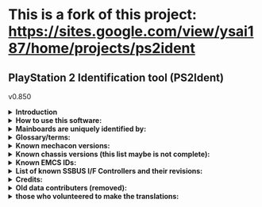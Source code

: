 # This is a fork of this project: https://sites.google.com/view/ysai187/home/projects/ps2ident

## PlayStation 2 Identification tool (PS2Ident)
v0.850

<details>
  <summary> <b> Introduction </b> </summary>
<p>

PS2Ident is an identification tool that allows dumps of a PlayStation 2 console's ROM chips and MECHACON NVRAM to be made.
It will also gather data from the console, for research purposes.

It has the following features:

* Dumps ROM chips (BOOT and DVD ROM) as a whole, not according to their contents (rom0, rom1, rom2 and erom)
* Displays the actual addresses for DEV1 (rom1, rom2 and erom) that are set by the ROM filesystem drivers.
* Coloured user interface that is easy to use.
* Supports dumping to memory cards and USB mass storage devices.
* Supports multi-languages, which include the 8 supported languages by the PS2
* Gathers data of all known parts of the PS2.
* Attempts to automatically match the chip/part name with the version number of the part.

*Note: on some DTL-H****** *consoles it can fail to retreive MECHACON chip version.
Note: some values are retreived incorrectly from PS3 BC consoles.
Note: it can fail on PS3 semi-BC, PS3 non-BC and PS4 in PS2 emulation mode.*

Its database, which contains the parts and mainboard data, is managed and updated with the PlayStation 2 Ident DataBase Management System (PS2IDBMS) tool. It wasn't possible to get a complete list of all PlayStation 2 models in existence. With PS2IDBMS, a spreadsheet containing all recorded models can be generated automatically.

</p>
</details>

<details>
  <summary> <b> How to use this software: </b> </summary>
<p>

Extract the whole archive (do not delete any files or folders) onto a location on a supported device.
The only supported devices are the Memory Card and USB mass storage device.

After dumping recheck if there is some "Missing" values in *_specs.txt
If you see Missing value after some chip name you can make a photo of each chip that is marked as Missing.
If you see Missing (sticker) you should provide photo of your sticker.

When the console's mainboard cannot be identified, the mainboard model will be "Missing". Open your console, and take note of the mainboard model number.
A database record file (*_database.bin) will be generated when a dump is made. No personal information is recorded in database file.
When making a submission, please provide the database record file, sticker photo and any valuable information about console.

When recording down the model of the MECHACON chip, please take note that the model number should include its firmware version as well (e.g. CXP103049-401GG instead of just CXP1013049).

Please specify the chassis model, the true model number (i.e. SCPH-39006a) and the colour of the console (if not the standard black version).

If possible, please help to complete the chip ID list as well, for any part that is not identified ("Missing") or is incorrectly identified. When doing so, please provide the full model of the part, especially for the MECHACON chip (e.g. CXP103049-401GG).

As for the chassis and EMCS ID (For Dragon-series units):
At the lower right-hand corner of the product information sticker that is either on the bottom or back of the unit, there will be something like "H FOXC".
In this example, the letter 'H' is the chassis model, while "FOXC" stands for FOXConn (the EMCS that made the console).

Notes:
* Sometimes, Sony makes hardware revisions without changing the chip implementation numbers as well, hence why chip identification may be inaccurate. The chip and version IDs are, however, accurate since they are taken directly from the hardware.
* Slimline consoles that had the SSBUS I/F Controllers integrated into the IOP will report them as version 0x31.
* Due to some SSBUS I/F controllers reporting the same version number (0x31), those will be all generalized and reported as "CXD9611". All of them are supposed to be fully compatible anyway.

</p>
</details>

<details>
  <summary> <b> Mainboards are uniquely identified by: </b> </summary>
<p>

	ROMVER string                   - ROM version string
	Model name                      - The "name" of the console's model.
	EE revision
	FPU revision                    - Revision of the EE chip's FPU.
	IOP revision
	GS revision
	MECHACON revision and region    - Revision and MagicGate region of the MECHACON
	SPU2 revision                   - Revision of the sound processor.
	SSBUS I/F Controller revision
	Model ID                        - Uniquely identifies the console's model. Even more accurately than the model name.
	Console model ID                - Another (2-byte) version of the model ID. Obtained from the i.Link ID data.
	EMCS ID                         - Uniquely identifies the Engineering, Manufacturing and Customer Services (EMCS) system that made the console.
	M Renewal Date                  - What this represents is unclear. It's something related to the MECHACON (date of firmware build or EEPROM settings update?)
	ADD0x010                        - An ID that is used by the SONY service tools to identify major revisions (which historically existed at word offset 0x10).
	BOOT + DVD ROM Checksum

If your console is not recognized, its mainboard model will appear as "Missing". While it is true that Sony consoles might be physically similar across releases from different territories, I've decided to treat each region's release as being different because I would also want to have a complete list of existing PlayStation 2 models. With such data it is possible to determine what models Sony has released in every terrirory, and at which series did they start at.

</p>
</details>

<details>
  <summary> <b> Glossary/terms: </b> </summary>
<p>

  * __EE__: The Emotion Engine, which is a MIPS R5900. The "main CPU" of the PlayStation 2.
  * __FPU__: The VU0, which also acts as the 2nd coprocessor to the EE.
  * __IOP__: The I/O processor, which is a MIPS R3000A. The "sub-CPU" of the PlayStation 2. Although insignificant in power, it's actually in control of every part of the PS2, and provides access to the peripherals from the EE.
  * __GS__: The Graphics Synthesizer (aka the "GPU" of the PS2).
  * __SPU2__: The Sound Processor.
  * __SSBUS I/F__: The SS-BUS InterFace (I/F) Controller, provides an interface to the SS-BUS from the DEV9 expansion device. Also known as a "SSBUS buffer" on consoles sporting an expansion-bay. Connected to the PS2 as DEV9.
  * __MECHACON__: The drive MECHAnics CONtroller. Connected to the PS2 as DEV5.
  * __DVP__ - I'm not sure about this one, but it's a very powerful and smart processor that is connected directly to the MECHACON.
  * __Boot ROM__: The ROM chip containing the default IOP modules, the OSDSYS program, PlayStation driver and the self-test facility (On the SCPH-18000 and up). Connected to the PS2 as DEV2.
  * __DVD ROM__: The ROM chip containing the DVD player, and the Chinese font on Chinese PlayStation 2 consoles. Newer consoles may have a single chip instead of a separate boot and DVD ROM chips. The SCPH-10000 and SCPH-15000, and all TEST, TOOL and PSX (DVR unit) units do not have a DVD ROM chip installed. Connected to the PS2 as DEV1.
  * __NVRAM/EEPROM__: The Non-Volatile Memory storage that the MECHACON/DVP has, for storing settings (system, RTC and CD/DVD drive).
  * __SPEED__: The expansion device that gets connected to the DEV9 expansion interface. May provide Ethernet support, a UART (for a dial-up modem), a DVRP, flash storage (For storing boot files), and an ATA interface.
  * __SMAP__: The PlayStation 2 Ethernet interface. Connected to the SPEED device.
  * Ethernet PHY: The PHYceiver device that is connected to the SMAP interface. The earliest models included a National Semiconductor DP83846A that has auto-negotiation issues with Gigabit Ethernet. Later models had a ST Microelectronics, while late slim PS2s come with a Broadcom.
  * __DVRP__: __Only found on PSX (DVR unit) consoles__, the DVR Processor is a Fujitsu MB91302A that is connected to the SPEED device. It seems to be emulating the PS2's standard ATA interface and provides the DVR functionality. Contains its own firmware.
  * __i.Link and USB interfaces__: The Firewire/IEEE1394/i.Link interface and USB interfaces. Their controllers are built into the IOP. Consoles that don't have an i.Link port still have the i.Link controller, but just have no physical connections to the outside world.
  * __AIF: On a DTL-T10000(H)__, the CXD9566R is connected through the AIF. The AIF also provides a RTC and IDE controller.
  MPU - See MRP.
  * __MRP (BoardInf)__: The MRP is the interface between the PS2 and PC sides of a DTL-T10000(H). All DTL-T10000(H) units have a MPU 4.0 board as the MRP.
  * __EMCS ID__: Contains the part of the IEEE1394 EUI-64 address that uniquely identifies the console, the model ID and EMCS ID.
  * __i.Link ID__: Uniquely identifies the Engineering, Manufacturing and Customer Services (EMCS) system that made the console.
  * __Model ID__: Uniquely identifies the console's model. Even more accurately than the model name.
  * __Console ID__: Contains the EMCS ID, (another version of) model ID and serial number.
  * __M Renewal Date__: What this represents is unclear. It's something related to the MECHACON (date of firmware build or EEPROM settings update?)
  * __ADD0x010__: An ID that is used by the SONY service tools to identify major revisions. Originally at word 0x010 of the EEPROM, it was moved to word 0x01 for the Dragon models. It does not always correspond with the chassis models (i.e. C and D-chassis have the same ID). It can also identify the loadout of the console, like its CEX/DEX status and the OP block installed (i.e. SANYO or SONY).
  * __PS1DRV Version__: The version number of the PlayStation driver. The earliest ROMs do not have PS1VER in ROM.  For Japan, only the SCPH-10000 and SCPH-15000 lack this file. "1.01" is hardcoded. For other territories (should be only the earliest SCPH-30001), "1.10" is hardcoded. The SCPH-75000 and later have a universal PS1DRV module, while earlier versions were tailored for the region of PS2 (Japan, USA, Europe, Asia or China).
  * __DVD Player Version__: The version number of the built-in DVD player, if applicable. Note: Slimline consoles that had the SSBUS I/F Controller integrated into the IOP will report their SSBUS I/F controllers as version 0x31 as well. Due to some controllers reporting the same version number (0x31), they will be all identified as a "CXD9611" since they are supposed to be fully compatible anyway.

</p>
</details>

<details>
  <summary> <b> Known mechacon versions: </b> </summary>
<p>
	
| id | mecha |
| --- | --- |
| 0x0102 | CXP101064-605R |
| 0x0103 | CXP101064-602R
| 0x0106 | CXP102064-001R (Not confirmed)
| 0x0107 | CXP102064-003R
| 0x0108 | CXP102064-002R
| 0x0109 | CXP102064-751R
| 0x0200 | CXP102064-004R (Not confirmed)
| 0x0202 | CXP102064-005R
| 0x0204 | CXP102064-(1,2,3)01R
| 0x0205 | CXP102064-702R
| 0x0206 | CXP102064-(1,2,3)02R
| 0x0207 | CXP102064-703R
| 0x0208 | CXP102064-006R (Not confirmed)
| 0x0209 | CXP102064-704R (Not confirmed)
| 0x020c | CXP102064-007R/-(1,2,3)03R
| 0x020d | CXP102064-705R/-752R
| 0x020e | CXP102064-008R/-(1,2,3)04R
| 0x0300 | CXP103049-(1,2,3)01GG
| 0x0302 | CXP103049-001GG/-(1,2,3)02GG
| 0x0304 | CXP103049-401GG
| 0x0306 | CXP103049-002GG/-(1,2,3)03GG/-402GG/-501GG
| 0x0308 | CXP103049-003GG/-403GG
| 0x0500 | CXR706080-101GG
| 0x0502 | CXR706080-102GG
| 0x0504 | CXR706080-103GG
| 0x0506 | CXR706080-104GG/-106GG(MEX)
| 0x0508 | CXR706080-701GG (Not confirmed)
| 0x050a | CXR706080-702GG
| 0x050c | CXR706080-105GG/CXR706F080-1GG
| 0x050e | CXR706080-703GG
| 0x0600 | CXR716080-101GG
| 0x0602 | CXR716080-102GG
| 0x0604 | CXR716080-103GG
| 0x0606 | CXR716080-104GG
| 0x0608 | CXR716080-105GG (Not confirmed)
| 0x060a | CXR716080-106GG
| 0x060c | CXR726080-301GB
	
Mechacon chips released and 2 big families: pre-dragon (mecha ver <= 3) and dragon models (mecha ver >= 5).

Pre-dragon family chip can be recognized more detailed by looking into Mechacon region.

Region is coded into chip first symbol after dash.

For example, if mechacon version is 0x0306 and region is 0x03 then it will be chip CXP103049-303GG,

if region is Japan (0x00) then chip will be CXP103049-002GG, if Russia - CXP103049-501GG, etc.

For Dragon family, sometimes chips can be recognized only by M Renewal Date, this parametr is more accurate then chip version.

DTL dragon models report itself as odd numbered chip, but chip itself is the same.
	
***
	
</p>
</details>



<details>
  <summary> <b> Known chassis versions (this list maybe is not complete): </b> </summary>
<p>
	
| Chassis | Board | model(s) |
| ------- | ----- | -------- |
| __A__	| `GH-001`	| SCPH-10000
| __A__	| `GH-003`	| SCPH-15000
| __A+__| `GH-003`	| SCPH-18000
| __AB__| `GH-008`	| SCPH-18000
| __B__	| `GH-004`	| SCPH-30001
| __B'__| `GH-005`	| SCPH-30001
| __C__	| `GH-006`	| SCPH-30001-4
| __C'__| `GH-007`	| SCPH-30002-4
| __D__	| `GH-010`	| SCPH-30001D-SCPH-30002D
| __D'__| `GH-012`	| SCPH-30003D'-SCPH-30004D'
| __D__	| `GH-014`	| SCPH-30000-30004, SCPH-35000-35004, SCPH-30001R - SCPH-30004R
| __D__	| `GH-016`	| SCPH-30000-30004, SCPH-35000-35004, SCPH-30001R - SCPH-30004R
| __F__	| `GH-015`	| SCPH-30000, SCPH-30001R - SCPH-30007R. New CXP103049 MECHACON
| __G__	| `GH-017`	| SCPH-39000-8, SCPH-37000L, SCPH-37000B
| __G__	| `GH-019`	| SCPH-39000-8, SCPH-37000L, SCPH-37000B
| __G__	| `GH-022`	| SCPH-39000-8, SCPH-37000L, SCPH-37000B
| __H__	| `GH-023`	| SCPH-50000-11
| __I__	| `GH-026`	| SCPH-50000-11
| __J__	| `GH-029`	| SCPH-50000-11
| __K__	| `GH-032`	| SCPH-70000-12
| __K__	| `GH-035`	| SCPH-70000-12
| __L__	| `GH-037`	| SCPH-75000-12
| __L__	| `GH-040`	| SCPH-75000-12
| __L__	| `GH-041`	| SCPH-75000-12
| __M__	| `GH-051`	| SCPH-77000-12
| __M__	| `GH-052`	| SCPH-77000-12
| __N__	| `GH-061`	| SCPH-79000-12
| __N__	| `GH-062`	| SCPH-79000-12
| __P__	| `GH-070`	| SCPH-90000-12
| __P__	| `GH-071`	| SCPH-90000-12
| __R__	| `GH-072`	| SCPH-90000-12 (ROM v2.30)
| __X__	| `XPD-001`	| DESR-5000, DESR-5100, DESR-7000, DESR-7100
| __X__	| `XPD-005`	| DESR-5500, DESR-5700, DESR-7500, DESR-7700
	
</p>
</details>

<details>
  <summary> <b> Known EMCS IDs: </b> </summary>
<p>
	
|  ID | Plant |
| --- | ----- |
| `00`	| SONY EMCS (S EMCS)
| `01`	| SCPH-3900x/37000 "MADE IN CHINA" models - Assumed to all be Foxconn (FOXC)
| `02`	| SCPH-3900x/37000 SuZhou MainTek (SZMT)
| `03`	| SCPH-3900x/37000 SKZ SONY KISARAZU
| `10`	| S EMCS
| `11`	| SKD (SONY KOHDA)
| `18`	| S EMCS (PSX)
| `20`	| FOXC
| `21`	| FOXC
| `30`	| SuZhou MainTek (SZMT)
| `40`	| SONY Wuxi

</p>
</details>

<details>
  <summary> <b> List of known SSBUS I/F Controllers and their revisions: </b> </summary>
<p>

||||
| --- | --- | --- |
| CXD9546R	| 1.2	| DTL-T10000, unrefurbished.
| CXD9566R	| 2.0   |
| CXD9611R	| 3.0   |
| CXD9611AR	| 3.1   |
| CXD9611BR	| 3.1   |
| CXD9686R	| Unknown|
| CXD9686AR	| 3.1  |
| CXD9686BR	| 3.1  |
| CXD2955R	| 3.2  |

There's currently no known way to differentiate between a CXD9686 and CXD9611 on the software level,
with the exception of the CXD9611R.

</p>
</details>

<details>
  <summary> <b> Credits: </b> </summary>
<p>
	
```
	This software may have been worked on mainly by me, but I had the support of other users:
			l_Oliveira, for providing a number of test reports and giving suggestions for its design during development.
		Berion, for the icons.
		florin and the original developers of the PS2 dumper v2 tool, since I disassembled that dumper for ideas.
		Vigilante, for corrections on the CRC values for some ROMs.
		...and various sources for their dumps from the rare and obscure PS2 models!
```

</p>
</details>

<details>
  <summary> <b> Old data contributers (removed): </b> </summary>
<p>

```
	01	SCPH-70004	GH-032-11		Anonymous (K)	Old dump format
	02	SCPH-70004	GH-035-11		Anonymous (K)	Old dump format
	03	SCPH-70004	GH-035-62		Anonymous (K)	Old dump format
	04	SCPH-75003	GH-041-04		Anonymous (K)	Old dump format
	05	SCPH-75004	GH-040-02		Anonymous (K)	Old dump format
	07	SCPH-75008	GH-040-02		denben0487	Old dump format
	06	SCPH-77004	GH-052-51 (GS 1.13)	Anonymous (K)	Old dump format
	08	DESR-5500	XPD-005			vitas		Old dump format
	09	DTL-H10000S	GH-001			cde		Bad dump (hardware problem?)
```

</p>
</details>

<details>
  <summary> <b> those who volunteered to make the translations: </b> </summary>
<p>

```
	Japanese translation *: Unassigned.
	German translation (completed): Delta_force
	French translation (completed): ShaolinAssassin
	Italian translation (completed)*: master991
	Spanish translation (completed): ElPatas
	Dutch translation (completed)*: Someone who wishes to remain anonymous.
	Portuguese translation (completed): Gillbert

	And to all users who contributed test data for the early PS2Ident builds!
```

</p>
</details>
